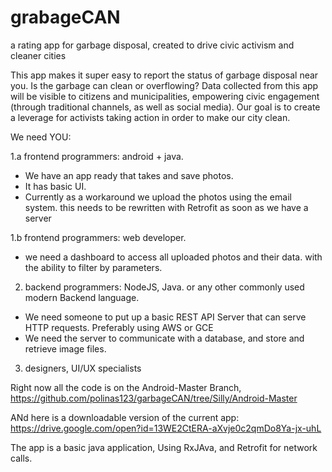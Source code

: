 # grabageCAN
a rating app for garbage disposal, created to drive civic activism and cleaner cities

This app makes it super easy to report the status of garbage disposal near you. Is the garbage can clean or overflowing?
Data collected from this app will be visible to citizens and municipalities, empowering civic engagement (through traditional channels, as well as social media). Our goal is to create a leverage for activists taking action in order to make our city clean.

We need YOU:

1.a frontend programmers: android + java. 
 - We have an app ready that takes and save photos.
 - It has basic UI.
 - Currently as a workaround we upload the photos using the email system. this needs to be rewritten with Retrofit as soon as we have a server
 
1.b frontend programmers: web developer.
 - we need a dashboard to access all uploaded photos and their data. with the ability to filter by parameters.
 
2. backend programmers: NodeJS, Java. or any other commonly used  modern Backend language.
 - We need someone to put up a basic REST API Server that can serve HTTP requests. Preferably using AWS or GCE
 - We need the server to communicate with a database, and store and retrieve image files.
 
3. designers, UI/UX specialists


Right now all the code is on the Android-Master Branch,  
https://github.com/polinas123/garbageCAN/tree/Silly/Android-Master

ANd here is a downloadable version of the current app:
https://drive.google.com/open?id=13WE2CtERA-aXvje0c2qmDo8Ya-jx-uhL

The app is a basic java application, Using RxJAva,
and Retrofit for network calls. 

